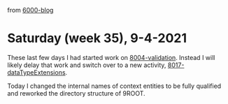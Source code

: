 from [6000-blog](../../../6000-blog.md)
# Saturday (week 35), 9-4-2021
These last few days I had started work on [8004-validation](../../../../8activities/8004-validation.md). Instead I will likely delay that work and switch over to a new activity, [8017-dataTypeExtensions](8017-dataTypeExtensions.md).

Today I changed the internal names of context entities to be fully qualified and reworked the directory structure of 9ROOT.